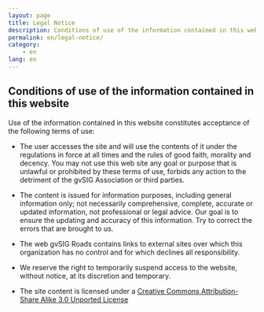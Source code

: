 ```yaml
---
layout: page
title: Legal Notice
description: Conditions of use of the information contained in this website
permalink: en/legal-notice/
category:
    - en
lang: en
---
```


## Conditions of use of the information contained in this website

Use of the information contained in this website constitutes acceptance of the
following terms of use:

* The user accesses the site and will use the contents of it under the regulations
in force at all times and the rules of good faith, morality and decency. You may
not use this web site any goal or purpose that is unlawful or prohibited by these
terms of use, forbids any action to the detriment of the gvSIG Association or third parties.

* The content is issued for information purposes, including general information
only; not necessarily comprehensive, complete, accurate or updated information,
not professional or legal advice. Our goal is to ensure the updating and accuracy
of this information. Try to correct the errors that are brought to us.

* The web gvSIG Roads contains links to external sites over which this organization
has no control and for which declines all responsibility.

* We reserve the right to temporarily suspend access to the website, without notice,
at its discretion and temporary.

* The site content is licensed under a
[Creative Commons Attribution-Share Alike 3.0 Unported License](http://creativecommons.org/licenses/by-sa/3.0/)
